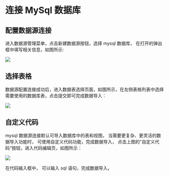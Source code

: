 # 连接 MySql 数据库

## 配置数据源连接

进入数据源管理菜单，点击新建数据源按钮，选择 mysql 数据库， 在打开的弹出框中填写相关信息，如图所示:

![](/assets/2021-08-23-15-59-13-image.png)

## 选择表格

数据源配置连接成功后，进入数据表选择页面，如图所示，在左侧表格列表中选择需要使用的数据库表，点击提交即可完成数据导入：

![](/assets/2021-08-23-16-12-06-image.png)

## 自定义代码

mysql 数据源连接默认可导入数据库中的表和视图， 当需要更复杂、更灵活的数据导入功能时， 可使用自定义代码功能，完成数据导入， 点击上图的”自定义代码“按钮，进入代码编辑页，如图所示：

![](/assets/2021-08-23-16-16-31-image.png)

在代码输入框中， 可以输入 sql 语句，完成数据导入。

